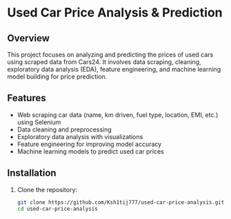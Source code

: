 # Used Car Price Analysis & Prediction

## Overview
This project focuses on analyzing and predicting the prices of used cars using scraped data from Cars24. It involves data scraping, cleaning, exploratory data analysis (EDA), feature engineering, and machine learning model building for price prediction.


## Features
- Web scraping car data (name, km driven, fuel type, location, EMI, etc.) using Selenium  
- Data cleaning and preprocessing  
- Exploratory data analysis with visualizations  
- Feature engineering for improving model accuracy  
- Machine learning models to predict used car prices  

## Installation
1. Clone the repository:
   ```bash
   git clone https://github.com/Ksh1tij777/used-car-price-analysis.git
   cd used-car-price-analysis
